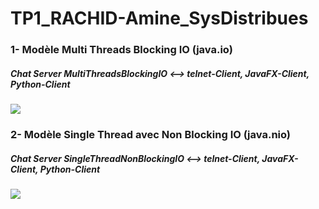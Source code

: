# TP1_RACHID-Amine_SysDistribues


### 1-  Modèle Multi Threads Blocking IO (java.io)

##### Chat Server MultiThreadsBlockingIO  <--> telnet-Client, JavaFX-Client, Python-Client

<img src="https://user-images.githubusercontent.com/127174852/226510405-5a0ead9a-4b7f-4d3c-b7ae-919537892d28.png" >


### 2-  Modèle Single Thread avec Non Blocking IO (java.nio)

##### Chat Server SingleThreadNonBlockingIO <--> telnet-Client, JavaFX-Client, Python-Client

<img src="https://user-images.githubusercontent.com/127174852/226510697-e42612d7-68e7-4813-831d-c796093a32fa.png" >
